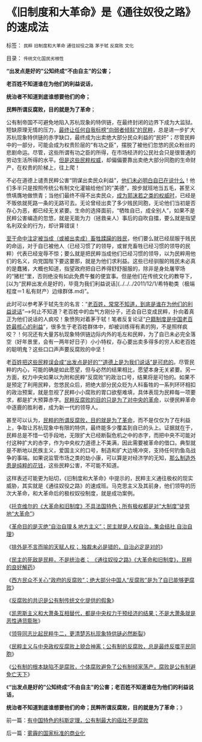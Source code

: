 # 《旧制度和大革命》是《通往奴役之路》的速成法

标签： `民粹` `旧制度和大革命` `通往奴役之路` `茅于轼` `反腐败` `文化` 

目录： `传统文化国民劣根性`

**“出发点是好的”公知终成“不由自主”的公害；**

**老百姓不知道谁在为他们的利益说话，**

**统治者不知道到底谁想要他们的命；**

**民粹所谓反腐败，目的就是为了革命**；

公有制帝国不可避免地陷入苏杭现象的特供链，在最终封闭的边界下成为大监狱。短缺原理无情的压力，[最终让任何自我标榜“向弱者倾斜”的民粹](../../../2013/2/1/民主的死敌是民粹，不是统治者.md)，总是进一步扩大苏杭现象特供链的赤字缺口，最终成为出卖绝大部分民众利益的“民奸”；尽管民粹中的一部分，可能会成为权贵阶层的“有功之臣”，摆脱了被他们忽悠的民众粉丝的悲剧命运。尽管，这些所谓有功之臣的所得，在市场经济的公民社会只是很普通的劳动生活所得的水平。[但是这些民粹权威](../../../2012/5/11/清贫的经济学让大批学者出卖良心.md)，却偏偏要靠出卖绝大部分同胞的生命财产，在权贵的阶梯上，往上爬！

不必在道德上谴责民粹公害“阴谋出卖民众利益”，[他们未必明白自已在说什么](../../../2013/1/30/贪官的腐败份额很小，腐败主体不是贪官，潜在的腐败不是官；.md)！他们多半只是按照传统公有制文化灌输给他们的“美德”，按步就班地当五毛，甚至义愤填膺地做愤青；当他们最终不得不出卖民众，[成为郭沫若之类的权威时](../../../2009/10/21/人，鬼.md)，已经是不贩依就死路一条的无路可去。无论曾经出卖了多少贱民同胞，无论他们当初是否存心为恶，都已经无关紧要。生命的选择面前，“牺牲自已，成全别人”，如果不是民粹公害编造的忽悠，就是无能为力（拯救亲人）事后的自吹自擂，要么就是指望名利双全的行为，却计算错误！

[至于命中注定被当成（或被出卖成）畜牲蹂躏的贱民](../../../2011/11/11/公有制的自然资源和严刑峻法.md)，他们要么就已经屈服于贱民的命运，对于自已被他人（已经习惯了的领导，或冒充畜牲已经习惯的领导的民粹）代表已经宠辱不惊；要么就是把民粹当成他们已经习惯的领导，以为民粹用他们的名义，向党国陛下要这要那，就是为他们求利益。这些已经驯服的贱民未必真的是蠢猪，大概也知道，指望政府把自已养得舒舒服服的，除非是身处屠宰场的“猪栏”里，否则绝没有如此免费午餐的便宜事。但是他们在传统文化的教导下，[以为“民粹出发点是好的，毕竟为我们利益说话](../../../2011/12/1/希特勒类（极端程度＝1 私有财产）边缘群体.md)”。



此时可以参考茅于轼先生的名言：“[老百姓，常常不知道，到底是谁在为他们的利益说话](../../../2011/12/11/利益集团的民主奋斗，自由主义的“反谷物法运动”.md)”——>何止不知道？老百姓中的血气方刚分子，还会自已变成民粹，扑向着真正为他们说话的人疯咬！象愤狗对着茅于轼！笔者反复论证“[户籍制度是中国老百姓最核心的利益](../../../2009/9/6/户籍制度是中国全体平民的根本利益.md)”，很多生于老百姓群体中，却被训练得有素的狗，不是照样疯咬？！何况还有大量苏杭现象特供链边际内外的毛左和民粹，为了自已未必完全落空（好年景里，会有一两年好日子）小小特权，存心要出卖多得多的穷人和老百姓的聪明鬼？这些口口声声要反腐败的中坚！

老[百姓把这些民粹误会成“出发点是好的”“道德上是为我们说话”是可悲的](../../../2009/9/7/盲目反户籍制度声浪.md)。尽管民粹的内心，可能的确是如此愿望，但与必然的结果相比，愿望本身无关紧要。另一方面，权力中央如果以为附和民粹“反腐败”的政治口号，结果将是可怕的。如果不是预定了利用民粹，忽悠民众后，把绝大部分民众贬为人科畜牲的一系列环环相扣的政治预案，就是忽视了民粹小小腐败的胃口欲壑难填，具体表现为民粹每一项要求，都是扩大预算赤字。[民粹反腐败的目的只是为了对中央的革命](../../../2013/2/1/民主的死敌是民粹，不是统治者.md)，以便民粹革命中逐鹿的胜利者，成为新一代的领导人。

甚至可以认为，[民粹的所谓反腐败，目的就是为了革命](../../../2013/1/31/托克维尔的《大革命和旧制度》不具法国特色；.md)，而不是仅仅为了在利益上，争取让苏杭现象中有限的特供，最终能多少覆盖到自已的头上。证据就在于，民粹总是不惜一切手段地，无限扩大已经断裂危机之中的赤字，而把中央不可能对付这种扩大的赤字，作为中央权力道德上不美满，因此需要被革命的借口。典型就是不断地以民族主义，爱国主义的口号，制造和扩大边境冲突，支持任何钓鱼岛战争的事端。如果说监管市场之类的劫小康，可以算是对经济学的无知，[那么制造外患是纯粹的花钱](../../../2012/12/21/霸权主义的侵略者是怎么炼成的？.md)，这些民粹公害，不可能不知道。

这样表述可能更为贴切，《旧制度和大革命》中提示的，民粹主义通往极权的现实威胁，其实就是《通往奴役之路》的速成班。马克思主义及其前身，他们领导的历次大革命，和大革命后的极权奴役制度，就是成功案例。



《[托克维尔的《大革命和旧制度》不具法国特色；所有极权都是对“大制度”徒劳地“大革命”](../../../2013/1/31/托克维尔的《大革命和旧制度》不具法国特色；.md)》

《[革命目的是灭绝“自治自理 &
地方主义”；民主就是人权自治，集会结社,自治自理](../../../2013/2/1/不排外不叫人权，不排外不叫自治；不叫私有财产.md)》

《[排外是不言而喻的天赋人权； 独裁未必是错的，自治必定是对的](../../../2013/2/1/排外是不言而喻的天赋人权，自治必定是对的.md)》

《[民主的死敌是民粹，不是统治者；
《通往奴役之路》《大革命和旧制度》，民粹的良好解药](../../../2013/2/1/民主的死敌是民粹，不是统治者.md)》

《[西方民众不关心“政府的反腐败”；绝大部分中国人“反腐败”是为了自已能够更腐败](../../../2013/2/2/绝大部分“反腐败”是为了自已能够更腐败.md)》

《[反腐败的共识是公有制传统文化提供的假象](../../../2013/2/2/反腐败的共识是公有制传统文化提供的假象.md)》

《[凯恩斯主义和大萧条互相替代，都是中央权力干预经济的结果；不是大萧条就是恶性通货膨胀](../../../2013/2/2/凯恩斯主义推动的“反腐败”“拉动增长”.md)》

《[领导同志比起民粹牛二，更清楚苏杭现象特供链必然断裂](../../../2013/2/2/《旧制度和大革命》，米塞斯，戈尔巴乔夫和薄熙来.md)》

《[民粹主义与中央政权反腐败上貌合神离；公有制的反腐败，总是最终反噬平民同胞](../../../2013/2/3/反腐败上貌合神离,彼此敬畏的不可调和的对手.md)》

《[公有制的根本缺陷不是腐败，个体腐败避免了公有制倾家荡产，腐败是公有制避免亡天下](../../../2013/2/3/有中国特色的科斯定理，公有制最大的癌灶不是腐败.md)》

《**“出发点是好的”公知终成“不由自主”的公害；老百姓不知道谁在为他们的利益说话，**

**统治者不知道到底谁想要他们的命；民粹所谓反腐败，目的就是为了革命**；》

前一篇：[有中国特色的科斯定理，公有制最大的癌灶不是腐败](../../../2013/2/3/有中国特色的科斯定理，公有制最大的癌灶不是腐败.md)

后一篇：[雾霾的国家标准的商业化](../../../2013/2/3/雾霾的国家标准的商业化.md)
